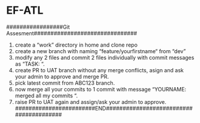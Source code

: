 # EF-ATL
#################Git Assesment###############################
1. create a “work” directory in home and clone repo 
2. create a new branch with naming “feature/yourfirstname“ from “dev”
3. modify any 2 files and commit 2 files individually with commit messages as “TASK: <anytext>“.
4. create PR to UAT branch without any merge conflicts, asign and ask your admin to approve and merge PR.
5. pick latest commit from ABC123 branch.
6. now merge all your commits to 1 commit with message “YOURNAME: merged all my commits “.
7. raise PR to UAT again and assign/ask your admin to approve.
########################END########################################
